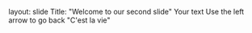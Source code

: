 layout: slide
Title: "Welcome to our second slide"
Your text
Use the left arrow to go back
"C'est la vie"
